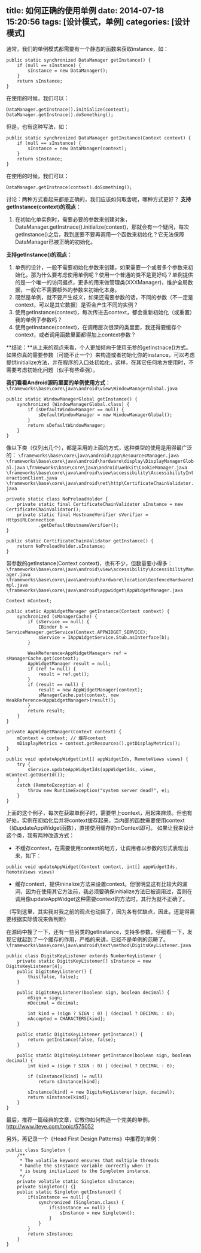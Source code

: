 title: 如何正确的使用单例
date: 2014-07-18 15:20:56
tags: [设计模式，单例]
categories: [设计模式]
---

通常，我们的单例模式都需要有一个静态的函数来获取instance，如：
```
public static synchronized DataManager getInstance() {
    if (null == sInstance) {
      	sInstance = new DataManager();
    }
    return sInstance;
}
```
在使用的时候，我们可以：
<!--more-->
```
DataManager.getInstnace().initialize(context);
DataManager.getInstnace().doSomething();
```
但是，也有这种写法，如：
```
public static synchronized DataManager getInstance(Context context) {
    if (null == sInstance) {
      	sInstance = new DataManager(context);
    }
    return sInstance;
} 
```

在使用的时候，我们可以：
```
DataManager.getInstnace(context).doSomething();
```
讨论：两种方式看起来都是正确的，我们应该如何取舍呢，哪种方式更好？
**支持getInstance(context)的观点：**
1. 在初始化单实例时，需要必要的参数来创建对象，DataManager.getInstnace().initialize(context)，那就会有一个疑问，每次getInstance()之后，我到底要不要再调用一个函数来初始化？它无法保障DataManager已被正确的初始化。

**支持getInstance()的观点：**
1. 单例的设计，一般不需要初始化参数来创建，如果需要一个或者多个参数来初始化，那为什么要考虑使用单例呢？使用一个普通的类不是更好吗？单例提供的是一个唯一的访问据点，更多的用来做管理类(XXXManager)，维护全局数据，一般它不需要额外的参数来初始化本身。
2. 既然是单例，就不要产生歧义，如果还需要参数的话，不同的参数（不一定是context，可以是其它数据）是否会产生不同的实例？
3. 使用getInstance(context)，每次传进去context，都会重新初始化（或重置）我的单例子参数吗？
4. 使用getInstance(context)，在调用层次很深的类里面，我还得要缓存个context，或者调用函数里面都得加上context参数？

**结论：**从上来的观点来看，个人更加倾向于使用无参的getInstnace()方式。
如果你真的需要参数（可能不止一个）来构造或者初始化你的instance，可以考虑提供initialize方法，并在程序的入口处初始化，这样，在其它任何地方使用时，不需要考虑初始化问题（似乎有些牵强）。

**我们看看Android源码里面的单例使用方式：**
`\frameworks\base\core\java\android\view\WindowManagerGlobal.java`
```
public static WindowManagerGlobal getInstance() {
    synchronized (WindowManagerGlobal.class) {
        if (sDefaultWindowManager == null) {
            sDefaultWindowManager = new WindowManagerGlobal();
        }
        return sDefaultWindowManager;
    }
}
```
像以下类（仅列出几个），都是采用的上面的方式，这种类型的使用是用得最广泛的：
`\frameworks\base\core\java\android\app\ResourcesManager.java`
`\frameworks\base\core\java\android\hardware\display\DisplayManagerGlobal.java`
`\frameworks\base\core\java\android\webkit\CookieManager.java`
`\frameworks\base\core\java\android\view\accessibility\AccessibilityInteractionClient.java`
`\frameworks\base\core\java\android\net\http\CertificateChainValidator.java`
```
private static class NoPreloadHolder {
    private static final CertificateChainValidator sInstance = new CertificateChainValidator();
    private static final HostnameVerifier sVerifier = HttpsURLConnection
            .getDefaultHostnameVerifier();
}

public static CertificateChainValidator getInstance() {
    return NoPreloadHolder.sInstance;
}
```

带参数的getInstance(Context context)，也有不少，但数量要小得多：
`\frameworks\base\core\java\android\view\accessibility\AccessibilityManager.java`
`\frameworks\base\core\java\android\hardware\location\GeofenceHardwareImpl.java`
`\frameworks\base\core\java\android\appwidget\AppWidgetManager.java`
```
Context mContext;

public static AppWidgetManager getInstance(Context context) {
    synchronized (sManagerCache) {
        if (sService == null) {
            IBinder b = ServiceManager.getService(Context.APPWIDGET_SERVICE);
            sService = IAppWidgetService.Stub.asInterface(b);
        }
        
        WeakReference<AppWidgetManager> ref = sManagerCache.get(context);
        AppWidgetManager result = null;
        if (ref != null) {
            result = ref.get();
        }
        if (result == null) {
            result = new AppWidgetManager(context);
            sManagerCache.put(context, new WeakReference<AppWidgetManager>(result));
        }
        return result;
    }
}

private AppWidgetManager(Context context) {
    mContext = context; // 缓存context
    mDisplayMetrics = context.getResources().getDisplayMetrics();
}

public void updateAppWidget(int[] appWidgetIds, RemoteViews views) {
    try {
        sService.updateAppWidgetIds(appWidgetIds, views, mContext.getUserId());
    }
    catch (RemoteException e) {
        throw new RuntimeException("system server dead?", e);
    }
}
```
上面的这个例子，每次在获取单例子时，需要带上context，用起来麻烦。但也有好处，实例在初始化后并将context缓存起来，当内部的函数需要使用context（如updateAppWidget函数），直接使用缓存的mContext即可。
如果让我来设计这个类，我有两种改造方式：

 - 不缓存context，在需要使用context的地方，让调用者以参数的形式表现出来，如下：
```
public void updateAppWidget(Context context, int[] appWidgetIds, RemoteViews views)
``` 
- 缓存context，提供ininalize方法来设置context。但很明显这有比较大的漏洞，因为在使用其它方法前，我必须要确保initialize方法已被调用过，否则在调用像updateAppWidget这种需要context的方法时，其行为就不正确了。

（写到这里，其实我对我之前的观点也动摇了，因为各有优缺点，因此，还是得需要根据实际情况来做判断）

在源码中搜了一下，还有一些另类的getInstance，支持多参数，仔细看一下，发现它就起到了一个缓存的作用，严格的来讲，已经不是单例的范畴了。
`\frameworks\base\core\java\android\text\method\DigitsKeyListener.java`
```
public class DigitsKeyListener extends NumberKeyListener {
	private static DigitsKeyListener[] sInstance = new DigitsKeyListener[4];
    public DigitsKeyListener() {
        this(false, false);
    }

    public DigitsKeyListener(boolean sign, boolean decimal) {
        mSign = sign;
        mDecimal = decimal;

        int kind = (sign ? SIGN : 0) | (decimal ? DECIMAL : 0);
        mAccepted = CHARACTERS[kind];
    }

    public static DigitsKeyListener getInstance() {
        return getInstance(false, false);
    }

    public static DigitsKeyListener getInstance(boolean sign, boolean decimal) {
        int kind = (sign ? SIGN : 0) | (decimal ? DECIMAL : 0);

        if (sInstance[kind] != null)
            return sInstance[kind];

        sInstance[kind] = new DigitsKeyListener(sign, decimal);
        return sInstance[kind];
    }
}
```

最后，推荐一篇经典的文章，它教你如何构造一个完美的单例。
http://www.iteye.com/topic/575052

另外，再记录一个《Head First Design Patterns》中推荐的单例：
```
public class Singleton {
    /**
     * The volatile keyword ensures that multiple threads
     * handle the sInstance variable correctly when it
     * is being initialized to the Singleton instance.
     */
    private volatile static Singleton sInstance;
    private Singleton() {}
    public static Singleton getInstance() {
        if(sInstance == null) {
            synchronized (Singleton.class) {
                if(sInstance == null) {
                    sInstance = new Singleton();
                }
            }
        }
        return sInstance;
    }
}
```
